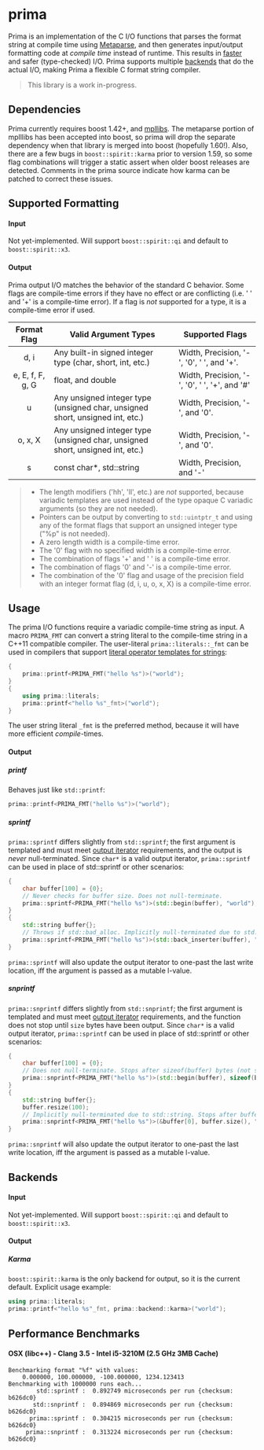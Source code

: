 # prima #
Prima is an implementation of the C I/O functions that parses the format string at compile time using [Metaparse](https://github.com/sabel83/mpllibs), and then generates input/output formatting code at _compile time_ instead of runtime. This results in [faster](#performance-benchmarks) and safer (type-checked) I/O. Prima supports multiple [backends](#backends) that do the actual I/O, making Prima a flexible C format string compiler.

> This library is a work in-progress.

## Dependencies ##
Prima currently requires boost 1.42+, and [mpllibs](https://github.com/sabel83/mpllibs). The metaparse portion of mplllibs has been accepted into boost, so prima will drop the separate dependency when that library is merged into boost (hopefully 1.60!). Also, there are a few bugs in `boost::spirit::karma` prior to version 1.59, so some flag combinations will trigger a static assert when older boost releases are detected. Comments in the prima source indicate how karma can be patched to correct these issues.

## Supported Formatting ##
#### Input ####
Not yet-implemented. Will support `boost::spirit::qi` and default to `boost::spirit::x3`.

#### Output ####
Prima output I/O matches the behavior of the standard C behavior. Some flags are compile-time errors if they have no effect or are conflicting (i.e. ' ' and '+' is a compile-time error). If a flag is _not_ supported for a type, it is a compile-time error if used.

   Format Flag   |                              Valid Argument Types                              | Supported Flags
:---------------:|--------------------------------------------------------------------------------|-----------------
       d, i      |         Any built-in signed integer type (char, short, int, etc.)              | Width, Precision, '-', '0', ' ', and '+'.
e, E, f, F, g, G |                               float, and double                                | Width, Precision, '-', '0', ' ', '+', and '#'
        u        | Any unsigned integer type (unsigned char, unsigned short, unsigned int, etc.)  | Width, Precision, '-', and '0'.
   o, x, X       |  Any unsigned integer type (unsigned char, unsigned short, unsigned int, etc.) | Width, Precision, '-', and '0'.
       s         |                           const char*, std::string                             | Width, Precision, and '-'
      
> * The length modifiers ('hh', 'll', etc.) are _not_ supported, because variadic templates are used instead of the type opaque C variadic arguments (so they are not needed).
> * Pointers can be output by converting to `std::uintptr_t` and using any of the format flags that support an unsigned integer type ("%p" is not needed).
> * A zero length width is a compile-time error.
> * The '0' flag with no specified width is a compile-time error.
> * The combination of flags '+' and ' ' is a compile-time error.
> * The combination of flags '0' and '-' is a compile-time error.
> * The combination of the '0' flag and usage of the precision field with an integer format flag (d, i, u, o, x, X) is a compile-time error.
      
## Usage ##
The prima I/O functions require a variadic compile-time string as input. A macro `PRIMA_FMT` can convert a string literal to the compile-time string in a C++11 compatible compiler. The user-literal `prima::literals::_fmt` can be used in compilers that support [literal operator templates for strings](http://www.open-std.org/JTC1/SC22/WG21/docs/papers/2013/n3599.html):

```c++
{
    prima::printf<PRIMA_FMT("hello %s")>("world");
}
{
    using prima::literals;
    prima::printf<"hello %s"_fmt>("world");
}
```
The user string literal `_fmt` is the preferred method, because it will have more efficient _compile_-times.

#### Output ####
##### printf #####
Behaves just like `std::printf`:

```c++
prima::printf<PRIMA_FMT("hello %s")>("world");
```

##### sprintf #####
`prima::sprintf` differs slightly from `std::sprintf`; the first argument is templated and must meet [output iterator](http://en.cppreference.com/w/cpp/concept/OutputIterator) requirements, and the output is _never_ null-terminated. Since `char*` is a valid output iterator, `prima::sprintf` can be used in place of std::sprintf or other scenarios:

```c++
{
    char buffer[100] = {0};
    // Never checks for buffer size. Does not null-terminate.
    prima::sprintf<PRIMA_FMT("hello %s")>(std::begin(buffer), "world");
}
{
    std::string buffer{};
    // Throws if std::bad_alloc. Implicitly null-terminated due to std::string.
    prima::sprintf<PRIMA_FMT("hello %s")>(std::back_inserter(buffer), "world");
}
```
`prima::sprintf` will also update the output iterator to one-past the last write location, iff the argument is passed as a mutable l-value.

##### snprintf #####
`prima::snprintf` differs slightly from `std::snprintf`; the first argument is templated and must meet [output iterator](http://en.cppreference.com/w/cpp/concept/OutputIterator) requirements, and the function does not stop until `size` bytes have been output. Since `char*` is a valid output iterator, `prima::sprintf` can be used in place of std::sprintf or other scenarios:

```c++
{
    char buffer[100] = {0};
    // Does not null-terminate. Stops after sizeof(buffer) bytes (not sizeof(buffer) - 1).
    prima::snprintf<PRIMA_FMT("hello %s")>(std::begin(buffer), sizeof(buffer), "world");
}
{
    std::string buffer{};
    buffer.resize(100);
    // Implicitly null-terminated due to std::string. Stops after buffer.size() bytes.
    prima::snprintf<PRIMA_FMT("hello %s")>(&buffer[0], buffer.size(), "world");
}
```
`prima::snprintf` will also update the output iterator to one-past the last write location, iff the argument is passed as a mutable l-value.

## Backends ##
#### Input ####
Not yet-implemented. Will support `boost::spirit::qi` and default to `boost::spirit::x3`.

#### Output ####
##### Karma #####
`boost::spirit::karma` is the only backend for output, so it is the current default. Explicit usage example:

```c++
using prima::literals;
prima::printf<"hello %s"_fmt, prima::backend::karma>("world");
```

## Performance Benchmarks ##
#### OSX (libc++) - Clang 3.5 - Intel i5-3210M (2.5 GHz 3MB Cache) ####
```
Benchmarking format "%f" with values:
    0.000000, 100.000000, -100.000000, 1234.123413
Benchmarking with 1000000 runs each...
        std::sprintf :  0.892749 microseconds per run {checksum: b626dc0}
       std::snprintf :  0.894869 microseconds per run {checksum: b626dc0}
      prima::sprintf :  0.304215 microseconds per run {checksum: b626dc0}
     prima::snprintf :  0.313224 microseconds per run {checksum: b626dc0}
```
